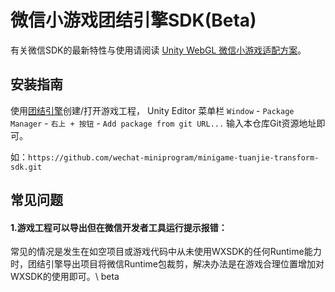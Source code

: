 # 微信小游戏团结引擎SDK(Beta)

有关微信SDK的最新特性与使用请阅读 [Unity WebGL 微信小游戏适配方案](https://github.com/wechat-miniprogram/minigame-unity-webgl-transform)。

## 安装指南

使用[团结引擎](https://unity.cn/tuanjie/tuanjieyinqing)创建/打开游戏工程，
Unity Editor 菜单栏 `Window` - `Package Manager` - `右上 + 按钮` - `Add package from git URL...` 输入本仓库Git资源地址即可。

如：`https://github.com/wechat-miniprogram/minigame-tuanjie-transform-sdk.git`

## 常见问题

#### 1.游戏工程可以导出但在微信开发者工具运行提示报错：
常见的情况是发生在如空项目或游戏代码中从未使用WXSDK的任何Runtime能力时，团结引擎导出项目将微信Runtime包裁剪，解决办法是在游戏合理位置增加对WXSDK的使用即可。\ beta
